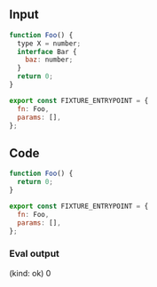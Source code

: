 
## Input

```javascript
function Foo() {
  type X = number;
  interface Bar {
    baz: number;
  }
  return 0;
}

export const FIXTURE_ENTRYPOINT = {
  fn: Foo,
  params: [],
};

```

## Code

```javascript
function Foo() {
  return 0;
}

export const FIXTURE_ENTRYPOINT = {
  fn: Foo,
  params: [],
};

```
      
### Eval output
(kind: ok) 0